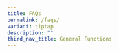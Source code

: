 ```yaml
---
title: FAQs
permalink: /faqs/
variant: tiptap
description: ""
third_nav_title: General Functions
---
```

